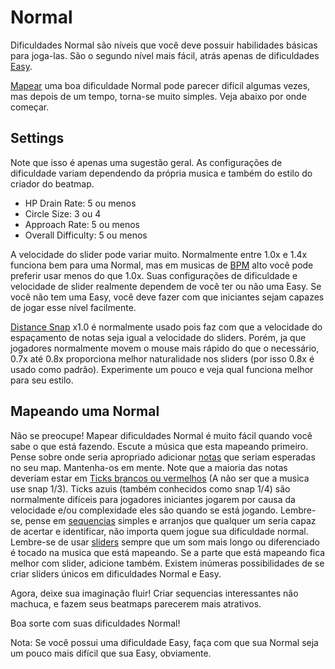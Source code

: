 Normal
==========

Dificuldades Normal são níveis que você deve possuir habilidades básicas para joga-las. São o segundo nível mais fácil, atrás apenas de dificuldades [Easy](/wiki/Difficulties/osu!/Easy).

[Mapear](/wiki/Beatmapping) uma boa dificuldade Normal pode parecer difícil algumas vezes, mas depois de um tempo, torna-se muito simples. Veja abaixo por onde começar.

Settings
--------

Note que isso é apenas uma sugestão geral. As configurações de dificuldade variam dependendo da própria musica e também do estilo do criador do beatmap.

-   HP Drain Rate: 5 ou menos
-   Circle Size: 3 ou 4
-   Approach Rate: 5 ou menos
-   Overall Difficulty: 5 ou menos

A velocidade do slider pode variar muito. Normalmente entre 1.0x e 1.4x funciona bem para uma Normal, mas em musicas de [BPM](/wiki/Beatmap_Editor/Timing) alto você pode preferir usar menos do que 1.0x. Suas configurações de dificuldade e velocidade de slider realmente dependem de você ter ou não uma Easy. Se você não tem uma Easy, você deve fazer com que iniciantes sejam capazes de jogar esse nível facilmente.

[Distance Snap](/wiki/Beatmap_Editor/Distance_Snap) x1.0 é normalmente usado pois faz com que a velocidade do espaçamento de notas seja igual a velocidade do sliders. Porém, ja que jogadores normalmente movem o mouse mais rápido do que o necessário, 0.7x até 0.8x proporciona melhor naturalidade nos sliders (por isso 0.8x é usado como padrão). Experimente um pouco e veja qual funciona melhor para seu estilo.

Mapeando uma Normal
-------------------

Não se preocupe! Mapear dificuldades Normal é muito fácil quando você sabe o que está fazendo. Escute a música que esta mapeando primeiro. Pense sobre onde seria apropriado adicionar [notas](/wiki/Hit_Objects) que seriam esperadas no seu map. Mantenha-os em mente. Note que a maioria das notas deveriam estar em [Ticks brancos ou vermelhos](/wiki/Beatmap_Editor/Beat_Snap_Divisor) (A não ser que a musica use snap 1/3). Ticks azuis (também conhecidos como snap 1/4) são normalmente difíceis para jogadores iniciantes jogarem por causa da velocidade e/ou complexidade eles são quando se está jogando. Lembre-se, pense em [sequencias](/wiki/Mapping_Techniques) simples e arranjos que qualquer um seria capaz de acertar e identificar, não importa quem jogue sua dificuldade normal. Lembre-se de usar [sliders](/wiki/Hit_Objects) sempre que um som mais longo ou diferenciado é tocado na musica que está mapeando. Se a parte que está mapeando fica melhor com slider, adicione também. Existem inúmeras possibilidades de se criar sliders únicos em dificuldades Normal e Easy.

Agora, deixe sua imaginação fluir! Criar sequencias interessantes não machuca, e fazem seus beatmaps parecerem mais atrativos.

Boa sorte com suas dificuldades Normal!

Nota: Se você possui uma dificuldade Easy, faça com que sua Normal seja um pouco mais difícil que sua Easy, obviamente.
